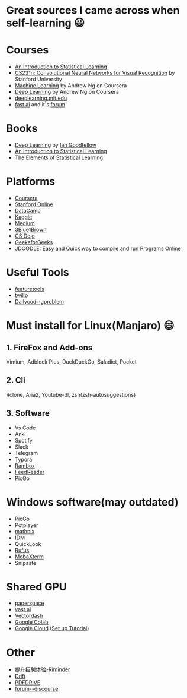 # Great sources I came across when self-learning :smiley:

# Courses
* [An Introduction to Statistical Learning](http://www-bcf.usc.edu/~gareth/ISL/)
* [CS231n: Convolutional Neural Networks for Visual Recognition](http://cs231n.stanford.edu/) by Stanford University
* [Machine Learning](https://www.coursera.org/learn/machine-learning) by Andrew Ng on Coursera
* [Deep Learning](https://www.coursera.org/specializations/deep-learning) by Andrew Ng on Coursera
* [deeplearning.mit.edu](https://deeplearning.mit.edu/)
* [fast.ai](https://www.fast.ai/) and it's [forum](https://forums.fast.ai/)

# Books
* [Deep Learning](https://github.com/janishar/mit-deep-learning-book-pdf) by [Ian Goodfellow](http://www.iangoodfellow.com/)
* [An Introduction to Statistical Learning](https://www-bcf.usc.edu/~gareth/ISL/)
* [The Elements of 
Statistical Learning](https://web.stanford.edu/~hastie/ElemStatLearn/)


# Platforms
* [Coursera](https://www.coursera.org/)
* [Stanford Online](https://online.stanford.edu/courses)
* [DataCamp](https://www.datacamp.com/)
* [Kaggle](https://www.kaggle.com/)
* [Medium](https://medium.com/)
* [3Blue1Brown](https://www.youtube.com/channel/UCYO_jab_esuFRV4b17AJtAw)
* [CS Dojo](https://www.youtube.com/channel/UCxX9wt5FWQUAAz4UrysqK9A)
* [GeeksforGeeks](https://www.geeksforgeeks.org/)
* [JDOODLE](https://www.jdoodle.com/): Easy and Quick way to compile and run Programs Online

# Useful Tools
* [featuretools](https://www.featuretools.com/)
* [twilio](https://www.twilio.com)
* [Dailycodingproblem](https://www.dailycodingproblem.com/)

# Must install for Linux(Manjaro) :smile:
## 1. FireFox and Add-ons
Vimium, Adblock Plus, DuckDuckGo, Saladict, Pocket
## 2. Cli
Rclone, Aria2, Youtube-dl, zsh(zsh-autosuggestions)
## 3. Software
* Vs Code
* Anki
* Spotify
* Slack
* Telegram
* Typora
* [Rambox](https://rambox.pro/)
* [FeedReader](https://jangernert.github.io/FeedReader/)
* [PicGo](https://github.com/Molunerfinn/PicGo)

# Windows software(may outdated)
* PicGo
* Potplayer
* [mathpix](https://mathpix.com/)
* IDM
* QuickLook
* [Rufus](https://rufus.ie)
* [MobaXterm](https://mobaxterm.mobatek.net/)
* Snipaste


# Shared GPU
* [paperspace](https://www.paperspace.com)
* [vast.ai](https://vast.ai/)
* [Vectordash](https://vectordash.com/)
* [Google Colab](https://colab.research.google.com/)
* [Google Cloud](https://cloud.google.com/) ([Set up Tutorial](https://github.com/cs231n/gcloud))

# Other
* [提升招聘体验-Riminder](https://www.riminder.net/)
* [Drift](https://www.drift.com/)  
* [PDFDRIVE](https://www.pdfdrive.com/) 
* [forum--discourse](https://www.discourse.org/)
